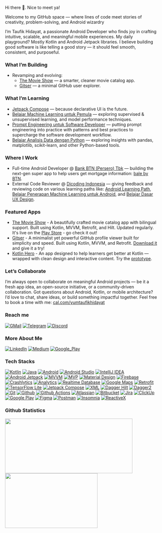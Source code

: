Hi there 👋. Nice to meet ya!

Welcome to my GitHub space — where lines of code meet stories of creativity, problem-solving, and Android wizardry

I’m Taufik Hidayat, a passionate Android Developer who finds joy in crafting intuitive, scalable, and meaningful mobile experiences. My daily playground? Mostly Kotlin and Android Jetpack libraries. I believe building good software is like telling a good story — it should feel smooth, consistent, and purposeful.

### **What I’m Building**
- Revamping and evolving:
  - [The Movie Show](https://github.com/yumtaufikhidayat/the-movie-show-kt) — a smarter, cleaner movie catalog app.
  - [Gitser](https://github.com/yumtaufikhidayat/gitser-kt) — a minimal GitHub user explorer.

### **What I’m Learning**
- [Jetpack Compose](https://developer.android.com/develop/ui/compose) — because declarative UI is the future.
- [Belajar Machine Learning untuk Pemula](https://www.dicoding.com/academies/184) — exploring supervised & unsupervised learning, and model performance techniques.
- [Prompt Engineering untuk Software Developer](https://www.dicoding.com/academies/753) — putting prompt engineering into practice with patterns and best practices to supercharge the software development workflow.
- [Belajar Analisis Data dengan Python](https://www.dicoding.com/academies/555) — exploring insights with pandas, matplotlib, scikit-learn, and other Python-based tools.

### **Where I Work**
- Full-time Android Developer @ [Bank BTN (Persero) Tbk](https://btn.co.id) — building the next-gen super app to help users get mortgage information: [bale by BTN](https://play.google.com/store/apps/details?id=id.co.btn.mobilebanking.android&hl=id).
- External Code Reviewer @ [Dicoding Indonesia](https://dicoding.com) — giving feedback and reviewing code on various learning paths like: [Android Learning Path](https://www.dicoding.com/learningpaths/7), [Belajar Penerapan Machine Learning untuk Android](https://www.dicoding.com/academies/663), and [Belajar Dasar UX Design](https://www.dicoding.com/academies/335).


### **Featured Apps**
- [The Movie Show](https://github.com/yumtaufikhidayat/the-movie-show-kt) - A beautifully crafted movie catalog app with bilingual support. Built using Kotlin, MVVM, Retrofit, and Hilt. Updated regularly. It's live on the [Play Store](https://play.google.com/store/apps/details?id=com.taufik.themovieshow) - go check it out!
- [Gitser](https://github.com/yumtaufikhidayat/gitser-kt) - A minimalist yet powerful GitHub profile viewer built for simplicity and speed. Built using Kotlin, MVVM, and Retrofit. [Download it](https://play.google.com/store/apps/details?id=com.taufik.gitser) and give it a try!
- [Kotlin Hero](https://github.com/yumtaufikhidayat/kotlin-hero) - An app designed to help learners get better at Kotlin — wrapped with clean design and interactive content. Try the [prototype](https://www.figma.com/proto/NwDrgYPehVbxuSRwQNxRfs/Latihan-UX-Designer?node-id=43:590&scaling=scale-down&page-id=37:2&starting-point-node-id=43:590).
  
### **Let’s Collaborate**
I’m always open to collaborate on meaningful Android projects — be it a fresh app idea, an open-source initiative, or a community-driven collaboration. Got questions about Android, Kotlin, or mobile architecture? I’d love to chat, share ideas, or build something impactful together. Feel free to book a time with me: [cal.com/yumtaufikhidayat](https://cal.com/yumtaufikhidayat)


### **Reach me**
[![GMail](https://img.shields.io/badge/Gmail-EA4335?style=for-the-badge&logo=gmail&logoColor=white)](mailto:yumtaufikhidayat@gmail.com) [![Telegram](https://img.shields.io/badge/Telegram-26A5E4?style=for-the-badge&logo=telegram&logoColor=white)](https://t.me/yumtaufik) [![Discord](https://img.shields.io/badge/Discord-5865F2?style=for-the-badge&logo=discord&logoColor=white)](https://discordapp.com/users/taufikhidayat#0671)

### **More About Me**
[![LinkedIn](https://img.shields.io/badge/LinkedIn-0A66C2?style=for-the-badge&logo=linkedin&logoColor=white)](https://linkedin.com/in/taufik-hidayat)
[![Medium](https://img.shields.io/badge/Medium-000?style=for-the-badge&logo=medium&logoColor=white)](https://medium.com/@yumtaufikhidayat)
[![Google_Play](https://img.shields.io/badge/Google%20Play-414141?style=for-the-badge&logo=googleplay&logoColor=white)](https://play.google.com/store/apps/dev?id=5667961808037787969)

### **Tech Stacks** ###
[![Kotlin](https://img.shields.io/badge/Kotlin-7F52FF?style=for-the-badge&logo=kotlin&logoColor=white)](https://kotlinlang.org/)
[![Java](https://img.shields.io/badge/Java-ED8B00?style=for-the-badge&logo=openjdk&logoColor=white)](https://kotlinlang.org/)
[![Android](https://img.shields.io/badge/Android-34A853?style=for-the-badge&logo=android&logoColor=white)](https://developer.android.com/)
[![Android Studio](https://img.shields.io/badge/Android_Studio-3DDC84?style=for-the-badge&logo=androidstudio&logoColor=white)](https://developer.android.com/studio/)
[![IntelliJ IDEA](https://img.shields.io/badge/IntelliJ_IDEA-000000?style=for-the-badge&logo=intellijidea&logoColor=white)](https://www.jetbrains.com/idea/)
[![Android Jetpack](https://img.shields.io/badge/Android_Jetpack-A4C639?style=for-the-badge&logo=android&logoColor=white)](https://developer.android.com/jetpack/)
[![MVVM](https://img.shields.io/badge/MVVM-E62431?style=for-the-badge&logo=android&logoColor=white)](https://developer.android.com/topic/libraries/architecture/viewmodel)
[![MVP](https://img.shields.io/badge/MVP-113155?style=for-the-badge&logo=android&logoColor=white)](https://github.com/raxden/android-mvp)
[![Material Design](https://img.shields.io/badge/Material_Design-757575?style=for-the-badge&logo=materialdesign&logoColor=white)](https://m3.material.io/)
[![Firebase](https://img.shields.io/badge/Firebase-FFA611?style=for-the-badge&logo=firebase&logoColor=white)](https://firebase.google.com/)
[![Crashlytics](https://img.shields.io/badge/Crashlytics-FFA611?style=for-the-badge&logo=firebase&logoColor=white)](https://firebase.google.com/products/crashlytics/)
[![Analytics](https://img.shields.io/badge/Analytics-FFA611?style=for-the-badge&logo=firebase&logoColor=white)](https://firebase.google.com/products/analytics/)
[![Realtime Database](https://img.shields.io/badge/Realtime_Database-FFA611?style=for-the-badge&logo=firebase&logoColor=white)](https://firebase.google.com/products/realtime-database/)
[![Google Maps](https://img.shields.io/badge/Google_Maps-4285F4?style=for-the-badge&logo=googlemaps&logoColor=white)](https://developers.google.com/maps/)
[![Retrofit](https://img.shields.io/badge/Retrofit-3E4348?style=for-the-badge&logo=square&logoColor=white)](https://square.github.io/retrofit/)
[![TensorFlow Lite](https://img.shields.io/badge/TensorFlow_Lite-FF6F00?style=for-the-badge&logo=tensorflow&logoColor=white)](https://www.tensorflow.org/lite)
[![Jetpack Compose](https://img.shields.io/badge/Jetpack_Compose-4285F4?style=for-the-badge&logo=jetpackcompose&logoColor=white)](https://developer.android.com/jetpack/compose/)
[![XML](https://img.shields.io/badge/XML-0C54C2?style=for-the-badge&logo=xaml&logoColor=white)](https://developer.android.com/reference/android/util/Xml)
[![Dagger Hilt](https://img.shields.io/badge/Dagger_Hilt-0000FF?style=for-the-badge&logo=android&logoColor=white)](https://developer.android.com/training/dependency-injection/hilt-android/)
[![Dagger2](https://img.shields.io/badge/Dagger2-339933?style=for-the-badge&logo=android&logoColor=white)](https://developer.android.com/training/dependency-injection/dagger-android)
[![Git](https://img.shields.io/badge/Git-F05032?style=for-the-badge&logo=git&logoColor=white)](https://git-scm.com/)
[![Github](https://img.shields.io/badge/Github-181717?style=for-the-badge&logo=github&logoColor=white)](https://github.com/)
[![Github Actions](https://img.shields.io/badge/Github_Actions-2088FF?style=for-the-badge&logo=githubactions&logoColor=white)](https://github.com/features/actions/)
[![Atlassian](https://img.shields.io/badge/Atlassian-0052CC?style=for-the-badge&logo=atlassian&logoColor=white)](https://www.atlassian.com/)
[![Bitbucket](https://img.shields.io/badge/Bitbucket-0052CC?style=for-the-badge&logo=bitbucket&logoColor=white)](https://bitbucket.org/)
[![Jira](https://img.shields.io/badge/Jira-0052CC?style=for-the-badge&logo=jira&logoColor=white)](https://jira.atlassian.com/)
[![ClickUp](https://img.shields.io/badge/ClickUp-7B68EE?style=for-the-badge&logo=clickup&logoColor=white)](https://clickup.com/)
[![Google Play](https://img.shields.io/badge/Google_Play-414141?style=for-the-badge&logo=googleplay&logoColor=white)](https://play.google.com/)
[![Figma](https://img.shields.io/badge/Figma-F24E1E?style=for-the-badge&logo=figma&logoColor=white)](https://figma.com/)
[![Postman](https://img.shields.io/badge/Postman-FF6C37?style=for-the-badge&logo=postman&logoColor=white)](https://www.postman.com/)
[![Insomnia](https://img.shields.io/badge/Insomnia-4000BF?style=for-the-badge&logo=insomnia&logoColor=white)](https://insomnia.rest/)
[![ReactiveX](https://img.shields.io/badge/ReactiveX-B7178C?logo=reactivex&logoColor=fff&style=for-the-badge)](https://reactivex.io/)

### **Github Statistics** ###
<p align="left">
  <a href="https://github.com/yumtaufikhidayat">
    <img height="180" width="420" src="https://github-readme-stats-eight-theta.vercel.app/api?username=yumtaufikhidayat&show_icons=true&theme=radical&include_all_commits=true&count_private=true"/>
    <img height="180" width="305" src="https://github-readme-stats-eight-theta.vercel.app/api/top-langs/?username=yumtaufikhidayat&layout=compact&langs_count=8&theme=radical"/>
  </a>
</p>

